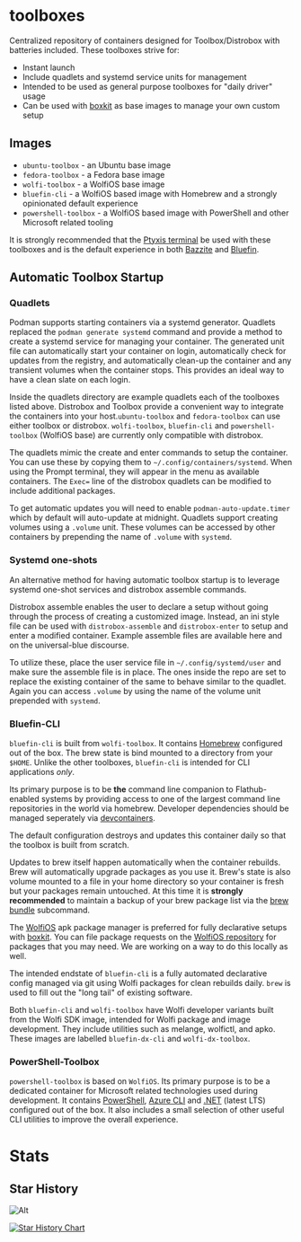 # toolboxes

Centralized repository of containers designed for Toolbox/Distrobox with batteries included. These toolboxes strive for:

- Instant launch
- Include quadlets and systemd service units for management
- Intended to be used as general purpose toolboxes for "daily driver" usage
- Can be used with [boxkit](https://github.com/ublue-os/boxkit) as base images to manage your own custom setup

## Images

- `ubuntu-toolbox` - an Ubuntu base image
- `fedora-toolbox` - a Fedora base image
- `wolfi-toolbox` - a WolfiOS base image
- `bluefin-cli` - a WolfiOS based image with Homebrew and a strongly opinionated default experience
- `powershell-toolbox` - a WolfiOS based image with PowerShell and other Microsoft related tooling

It is strongly recommended that the [Ptyxis terminal](https://gitlab.gnome.org/chergert/ptyxis) be used with these toolboxes and is the default experience in both [Bazzite](https://bazzite.gg) and [Bluefin](https://projectbluefin.io).

## Automatic Toolbox Startup

### Quadlets

Podman supports starting containers via a systemd generator. Quadlets replaced the `podman generate systemd` command and provide a method to create a systemd service for managing your container. The generated unit file can automatically start your container on login, automatically check for updates from the registry, and automatically clean-up the container and any transient volumes when the container stops. This provides an ideal way to have a clean slate on each login.

Inside the quadlets directory are example quadlets each of the toolboxes listed above. Distrobox and Toolbox provide a convenient way to integrate the containers into your host.`ubuntu-toolbox` and `fedora-toolbox` can use either toolbox or distrobox. `wolfi-toolbox`, `bluefin-cli` and `powershell-toolbox` (WolfiOS base) are currently only compatible with distrobox.

The quadlets mimic the create and enter commands to setup the container. You can use these by copying them to `~/.config/containers/systemd`. When using the Prompt terminal, they will appear in the menu as available containers. The `Exec=` line of the distrobox quadlets can be modified to include additional packages.

To get automatic updates you will need to enable `podman-auto-update.timer` which by default will auto-update at midnight. Quadlets support creating volumes using a `.volume` unit. These volumes can be accessed by other containers by prepending the name of `.volume` with `systemd`.

### Systemd one-shots

An alternative method for having automatic toolbox startup is to leverage systemd one-shot services and distrobox assemble commands.

Distrobox assemble enables the user to declare a setup without going through the process of creating a customized image. Instead, an ini style file can be used with `distrobox-assemble` and `distrobox-enter` to setup and enter a modified container. Example assemble files are available here and on the universal-blue discourse.

To utilize these, place the user service file in `~/.config/systemd/user` and make sure the assemble file is in place. The ones inside the repo are set to replace the existing container of the same to behave similar to the quadlet. Again you can access `.volume` by using the name of the volume unit prepended with `systemd`.

### Bluefin-CLI

`bluefin-cli` is built from `wolfi-toolbox`. It contains [Homebrew](https://brew.sh/) configured out of the box. The brew state is bind mounted to a directory from your `$HOME`. Unlike the other toolboxes, `bluefin-cli` is intended for CLI applications _only_.

Its primary purpose is to be **the** command line companion to Flathub-enabled systems by providing access to one of the largest command line repositories in the world via homebrew. Developer dependencies should be managed seperately via [devcontainers](https://github.com/devcontainers).

The default configuration destroys and updates this container daily so that the toolbox is built from scratch.

Updates to brew itself happen automatically when the container rebuilds. Brew will automatically upgrade packages as you use it. Brew's state is also volume mounted to a file in your home directory so your container is fresh but your packages remain untouched. At this time it is **strongly recommended** to maintain a backup of your brew package list via the [brew bundle](https://docs.brew.sh/Manpage#bundle-subcommand) subcommand.

The [WolfiOS](https://edu.chainguard.dev/open-source/wolfi/overview/) apk package manager is preferred for fully declarative setups with [boxkit](https://github.com/ublue-os/boxkit). You can file package requests on the [WolfiOS repository](https://github.com/wolfi-dev/) for packages that you may need. We are working on a way to do this locally as well.

The intended endstate of `bluefin-cli` is a fully automated declarative config managed via git using Wolfi packages for clean rebuilds daily. `brew` is used to fill out the "long tail" of existing software.

Both `bluefin-cli` and `wolfi-toolbox` have Wolfi developer variants built from the Wolfi SDK image, intended for Wolfi package and image development. They include utilities such as melange, wolfictl, and apko. These images are labelled `bluefin-dx-cli` and `wolfi-dx-toolbox`.

### PowerShell-Toolbox

`powershell-toolbox` is based on `WolfiOS`. Its primary purpose is to be a dedicated container for Microsoft related technologies used during development. It contains [PowerShell](https://github.com/PowerShell/PowerShell), [Azure CLI](https://github.com/Azure/azure-cli) and [.NET](https://github.com/dotnet/core) (latest LTS) configured out of the box. It also includes a small selection of other useful CLI utilities to improve the overall experience.

# Stats

## Star History

![Alt](https://repobeats.axiom.co/api/embed/7c5f037d792c6deb1946e5bc040f64a0fc8abeab.svg "Repobeats analytics image")

<a href="https://star-history.com/#ublue-os/toolboxes&Date">
  <picture>
    <source media="(prefers-color-scheme: dark)" srcset="https://api.star-history.com/svg?repos=ublue-os/toolboxes&type=Date&theme=dark" />
    <source media="(prefers-color-scheme: light)" srcset="https://api.star-history.com/svg?repos=ublue-os/toolboxes&type=Date" />
    <img alt="Star History Chart" src="https://api.star-history.com/svg?repos=ublue-os/toolboxes&type=Date" />
  </picture>
</a>

